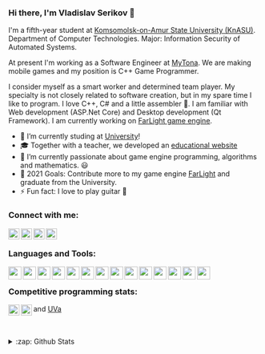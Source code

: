 ### Hi there, I'm Vladislav Serikov 👋

I'm a fifth-year student at [Komsomolsk-on-Amur State University (KnASU)][university]. Department of Computer Technologies. Major: Information Security of Automated Systems.

At present I'm working as a Software Engineer at [MyTona][mytona]. We are making mobile games and my position is C++ Game Programmer.

I consider myself as a smart worker and determined team player. My specialty is not closely related to software creation, but in my spare time I like to program. I love C++, C# and a little assembler 🤣. I am familiar with Web development (ASP.Net Core) and Desktop development (Qt Framework). I am currently working on [FarLight game engine][farlight].

- 🔭 I’m currently studing at [University][university]!
- 🎓 Together with a teacher, we developed an [educational website][educationctf]
- 🌱 I’m currently passionate about game engine programming, algorithms and mathematics. 😃
- 🥅 2021 Goals: Contribute more to my game engine [FarLight][farlight] and graduate from the University.
- ⚡ Fun fact: I love to play guitar 🎸

### Connect with me:

[<img align="left" width="22px" src="https://cdn.jsdelivr.net/npm/simple-icons@v3/icons/linkedin.svg" />][linkedin]
[<img align="left" width="22px" src="https://cdn.jsdelivr.net/npm/simple-icons@v3/icons/telegram.svg" />][telegram]
[<img align="left" width="22px" src="https://cdn.jsdelivr.net/npm/simple-icons@v3/icons/whatsapp.svg" />][whatsapp]
[<img align="left" width="22px" src="https://cdn.jsdelivr.net/npm/simple-icons@v3/icons/mail-dot-ru.svg" />][mailru]

<br />

### Languages and Tools:

<img align="left" width="26px" src="https://cdn.jsdelivr.net/npm/simple-icons@v3/icons/visualstudio.svg" />
<img align="left" width="26px" src="https://cdn.jsdelivr.net/npm/simple-icons@v3/icons/visualstudiocode.svg" />
<img align="left" width="26px" src="https://cdn.jsdelivr.net/npm/simple-icons@v3/icons/cplusplus.svg" />
<img align="left" width="26px" src="https://cdn.jsdelivr.net/npm/simple-icons@v3/icons/csharp.svg" />
<img align="left" width="26px" src="https://cdn.jsdelivr.net/npm/simple-icons@v3/icons/unity.svg" />
<img align="left" width="26px" src="https://cdn.jsdelivr.net/npm/simple-icons@v3/icons/microsoftsqlserver.svg" />
<img align="left" width="26px" src="https://cdn.jsdelivr.net/npm/simple-icons@v3/icons/opengl.svg" />
<img align="left" width="26px" src="https://cdn.jsdelivr.net/npm/simple-icons@v3/icons/git.svg" />
<img align="left" width="26px" src="https://cdn.jsdelivr.net/npm/simple-icons@v3/icons/github.svg" />
<img align="left" width="26px" src="https://cdn.jsdelivr.net/npm/simple-icons@v3/icons/gitlab.svg" />
<img align="left" width="26px" src="https://cdn.jsdelivr.net/npm/simple-icons@v3/icons/windows.svg" />
<img align="left" width="26px" src="https://cdn.jsdelivr.net/npm/simple-icons@v3/icons/linux.svg" />
<img align="left" width="26px" src="https://cdn.jsdelivr.net/npm/simple-icons@v3/icons/trello.svg" />
<img align="left" width="26px" src="https://cdn.jsdelivr.net/npm/simple-icons@v3/icons/jira.svg" />

<br />

### Competitive programming stats:

[<img align="left" width="22px" src="https://cdn.jsdelivr.net/npm/simple-icons@v3/icons/leetcode.svg" />][leetcode]
[<img align="left" width="22px" src="https://cdn.jsdelivr.net/npm/simple-icons@v3/icons/codeforces.svg" />][codeforces]
and [UVa][uva]

<br />

<br />

<details>
  <summary>:zap: Github Stats</summary>

  ![NewBediver's github stats](https://github-readme-stats.codestackr.vercel.app/api?username=NewBediver&show_icons=true&hide_border=true&theme=radical)

</details>

[university]: https://knastu.ru
[mytona]: https://mytona.ru

[educationctf]: http://educationctf.ru:8080
[farlight]: https://github.com/NewBediver/FarLight

[linkedin]: https://www.linkedin.com/in/vladislav-serikov-29391b170
[telegram]: https://teleg.run/NewBediver
[whatsapp]: https://wa.me/79147748903
[mailru]: mailto:serikov_v1999@mail.ru

[codeforces]: https://codeforces.com/profile/Bediver
[leetcode]: https://leetcode.com/bediver
[uva]: https://uhunt.onlinejudge.org/id/1106608
